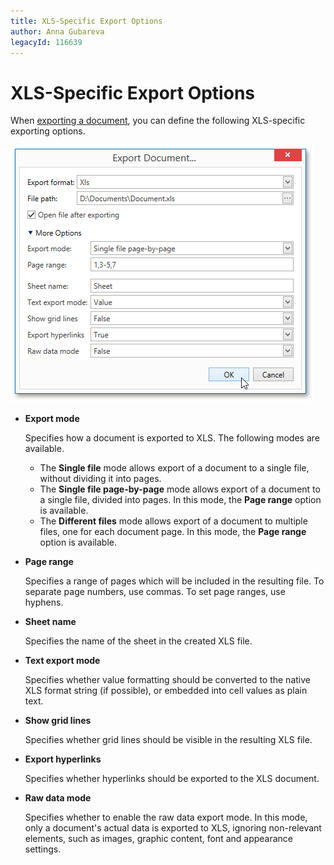 ```yaml
---
title: XLS-Specific Export Options
author: Anna Gubareva
legacyId: 116639
---
```

# XLS-Specific Export Options
When [exporting a document](exporting.md), you can define the following XLS-specific exporting options.

![EUD_WpfPrintPreview_XlsExportOptions](../../../../images/img124162.png)
* **Export mode**
	
	Specifies how a document is exported to XLS. The following modes are available.
	* The **Single file** mode allows export of a document to a single file, without dividing it into pages.
	* The **Single file page-by-page** mode allows export of a document to a single file, divided into pages. In this mode, the **Page range** option is available.
	* The **Different files** mode allows export of a document to multiple files, one for each document page. In this mode, the **Page range** option is available.
* **Page range**
	
	Specifies a range of pages which will be included in the resulting file. To separate page numbers, use commas. To set page ranges, use hyphens.
* **Sheet name**
	
	Specifies the name of the sheet in the created XLS file.
* **Text export mode**
	
	Specifies whether value formatting should be converted to the native XLS format string (if possible), or embedded into cell values as plain text.
* **Show grid lines**
	
	Specifies whether grid lines should be visible in the resulting XLS file.
* **Export hyperlinks**
	
	Specifies whether hyperlinks should be exported to the XLS document.
* **Raw data mode**
	
	Specifies whether to enable the raw data export mode. In this mode, only a document's actual data is exported to XLS, ignoring non-relevant elements, such as images, graphic content, font and appearance settings.